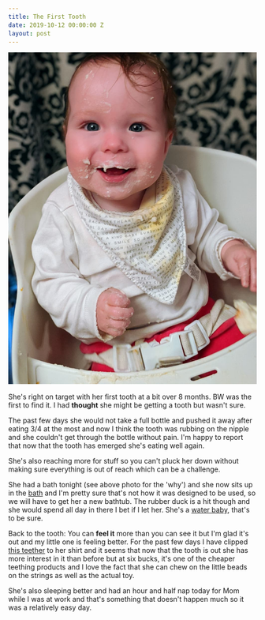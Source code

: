 ```yaml
---
title: The First Tooth
date: 2019-10-12 00:00:00 Z
layout: post
---
```


![tooth](/images/tooth.jpg)

She's right on target with her first tooth at a bit over 8 months. BW was the first to find it. I had **thought** she might be getting a tooth but wasn't sure. 

The past few days she would not take a full bottle and pushed it away after eating 3/4 at the most and now I think the tooth was rubbing on the nipple and she couldn't get through the bottle without pain. I'm happy to report that now that the tooth has emerged she's eating well again. 

She's also reaching more for stuff so you can't pluck her down without making sure everything is out of reach which can be a challenge. 

She had a bath tonight (see above photo for the 'why') and she now sits up in the [bath](https://amzn.to/2ODz0Yd) and I'm pretty sure that's not how it was designed to be used, so we will have to get her a new bathtub. The rubber duck is a hit though and she would spend all day in there I bet if I let her. She's a [water baby](http://jim.am/swimming-lessons/), that's to be sure. 

Back to the tooth: You can **feel it** more than you can see it but I'm glad it's out and my little one is feeling better. For the past few days I have clipped [this teether](https://amzn.to/33mnMew) to her shirt and it seems that now that the tooth is out she has more interest in it than before but at six bucks, it's one of the cheaper teething products and I love the fact that she can chew on the little beads on the strings as well as the actual toy. 


She's also sleeping better and had an hour and half nap today for Mom while I was at work and that's something that doesn't happen much so it was a relatively easy day. 



